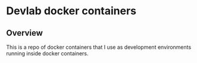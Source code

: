 # Devlab docker containers

## Overview

This is a repo of docker containers that I use as development environments running inside docker containers.